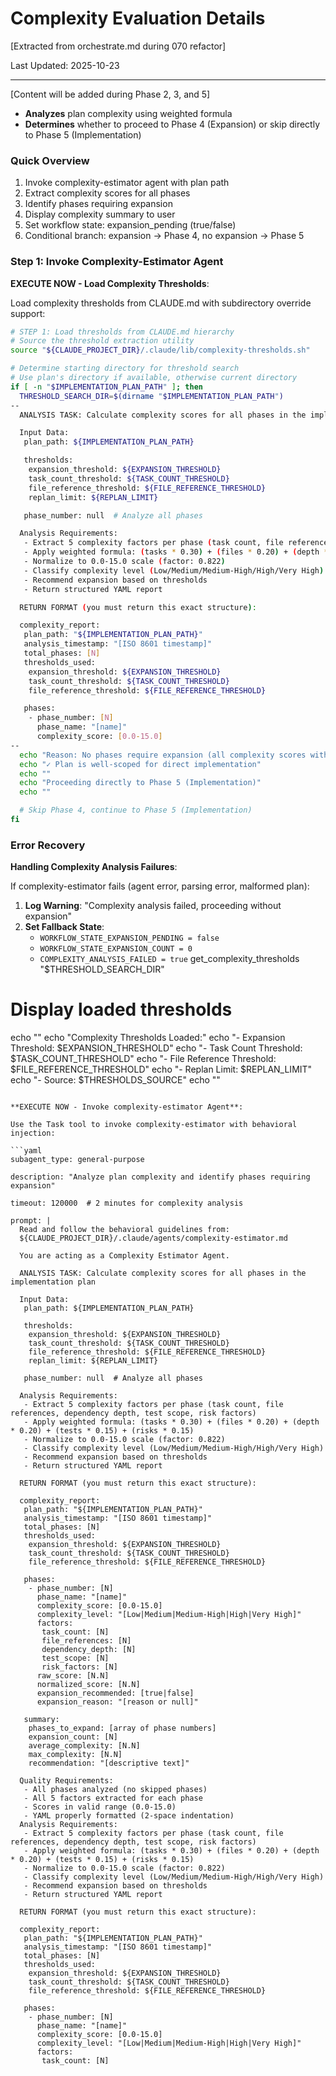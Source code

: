 # Complexity Evaluation Details

[Extracted from orchestrate.md during 070 refactor]

Last Updated: 2025-10-23

---

[Content will be added during Phase 2, 3, and 5]
- **Analyzes** plan complexity using weighted formula
- **Determines** whether to proceed to Phase 4 (Expansion) or skip directly to Phase 5 (Implementation)

### Quick Overview

1. Invoke complexity-estimator agent with plan path
2. Extract complexity scores for all phases
3. Identify phases requiring expansion
4. Display complexity summary to user
5. Set workflow state: expansion_pending (true/false)
6. Conditional branch: expansion → Phase 4, no expansion → Phase 5

### Step 1: Invoke Complexity-Estimator Agent

**EXECUTE NOW - Load Complexity Thresholds**:

Load complexity thresholds from CLAUDE.md with subdirectory override support:

```bash
# STEP 1: Load thresholds from CLAUDE.md hierarchy
# Source the threshold extraction utility
source "${CLAUDE_PROJECT_DIR}/.claude/lib/complexity-thresholds.sh"

# Determine starting directory for threshold search
# Use plan's directory if available, otherwise current directory
if [ -n "$IMPLEMENTATION_PLAN_PATH" ]; then
  THRESHOLD_SEARCH_DIR=$(dirname "$IMPLEMENTATION_PLAN_PATH")
--
  ANALYSIS TASK: Calculate complexity scores for all phases in the implementation plan

  Input Data:
   plan_path: ${IMPLEMENTATION_PLAN_PATH}

   thresholds:
    expansion_threshold: ${EXPANSION_THRESHOLD}
    task_count_threshold: ${TASK_COUNT_THRESHOLD}
    file_reference_threshold: ${FILE_REFERENCE_THRESHOLD}
    replan_limit: ${REPLAN_LIMIT}

   phase_number: null  # Analyze all phases

  Analysis Requirements:
   - Extract 5 complexity factors per phase (task count, file references, dependency depth, test scope, risk factors)
   - Apply weighted formula: (tasks * 0.30) + (files * 0.20) + (depth * 0.20) + (tests * 0.15) + (risks * 0.15)
   - Normalize to 0.0-15.0 scale (factor: 0.822)
   - Classify complexity level (Low/Medium/Medium-High/High/Very High)
   - Recommend expansion based on thresholds
   - Return structured YAML report

  RETURN FORMAT (you must return this exact structure):

  complexity_report:
   plan_path: "${IMPLEMENTATION_PLAN_PATH}"
   analysis_timestamp: "[ISO 8601 timestamp]"
   total_phases: [N]
   thresholds_used:
    expansion_threshold: ${EXPANSION_THRESHOLD}
    task_count_threshold: ${TASK_COUNT_THRESHOLD}
    file_reference_threshold: ${FILE_REFERENCE_THRESHOLD}

   phases:
    - phase_number: [N]
      phase_name: "[name]"
      complexity_score: [0.0-15.0]
--
  echo "Reason: No phases require expansion (all complexity scores within thresholds)"
  echo "✓ Plan is well-scoped for direct implementation"
  echo ""
  echo "Proceeding directly to Phase 5 (Implementation)"
  echo ""

  # Skip Phase 4, continue to Phase 5 (Implementation)
fi
```

### Error Recovery

**Handling Complexity Analysis Failures**:

If complexity-estimator fails (agent error, parsing error, malformed plan):

1. **Log Warning**: "Complexity analysis failed, proceeding without expansion"
2. **Set Fallback State**:
   - `WORKFLOW_STATE_EXPANSION_PENDING = false`
   - `WORKFLOW_STATE_EXPANSION_COUNT = 0`
   - `COMPLEXITY_ANALYSIS_FAILED = true`
get_complexity_thresholds "$THRESHOLD_SEARCH_DIR"

# Display loaded thresholds
echo ""
echo "Complexity Thresholds Loaded:"
echo "- Expansion Threshold: $EXPANSION_THRESHOLD"
echo "- Task Count Threshold: $TASK_COUNT_THRESHOLD"
echo "- File Reference Threshold: $FILE_REFERENCE_THRESHOLD"
echo "- Replan Limit: $REPLAN_LIMIT"
echo "- Source: $THRESHOLDS_SOURCE"
echo ""
```

**EXECUTE NOW - Invoke complexity-estimator Agent**:

Use the Task tool to invoke complexity-estimator with behavioral injection:

```yaml
subagent_type: general-purpose

description: "Analyze plan complexity and identify phases requiring expansion"

timeout: 120000  # 2 minutes for complexity analysis

prompt: |
  Read and follow the behavioral guidelines from:
  ${CLAUDE_PROJECT_DIR}/.claude/agents/complexity-estimator.md

  You are acting as a Complexity Estimator Agent.

  ANALYSIS TASK: Calculate complexity scores for all phases in the implementation plan

  Input Data:
   plan_path: ${IMPLEMENTATION_PLAN_PATH}

   thresholds:
    expansion_threshold: ${EXPANSION_THRESHOLD}
    task_count_threshold: ${TASK_COUNT_THRESHOLD}
    file_reference_threshold: ${FILE_REFERENCE_THRESHOLD}
    replan_limit: ${REPLAN_LIMIT}

   phase_number: null  # Analyze all phases

  Analysis Requirements:
   - Extract 5 complexity factors per phase (task count, file references, dependency depth, test scope, risk factors)
   - Apply weighted formula: (tasks * 0.30) + (files * 0.20) + (depth * 0.20) + (tests * 0.15) + (risks * 0.15)
   - Normalize to 0.0-15.0 scale (factor: 0.822)
   - Classify complexity level (Low/Medium/Medium-High/High/Very High)
   - Recommend expansion based on thresholds
   - Return structured YAML report

  RETURN FORMAT (you must return this exact structure):

  complexity_report:
   plan_path: "${IMPLEMENTATION_PLAN_PATH}"
   analysis_timestamp: "[ISO 8601 timestamp]"
   total_phases: [N]
   thresholds_used:
    expansion_threshold: ${EXPANSION_THRESHOLD}
    task_count_threshold: ${TASK_COUNT_THRESHOLD}
    file_reference_threshold: ${FILE_REFERENCE_THRESHOLD}

   phases:
    - phase_number: [N]
      phase_name: "[name]"
      complexity_score: [0.0-15.0]
      complexity_level: "[Low|Medium|Medium-High|High|Very High]"
      factors:
       task_count: [N]
       file_references: [N]
       dependency_depth: [N]
       test_scope: [N]
       risk_factors: [N]
      raw_score: [N.N]
      normalized_score: [N.N]
      expansion_recommended: [true|false]
      expansion_reason: "[reason or null]"

   summary:
    phases_to_expand: [array of phase numbers]
    expansion_count: [N]
    average_complexity: [N.N]
    max_complexity: [N.N]
    recommendation: "[descriptive text]"

  Quality Requirements:
   - All phases analyzed (no skipped phases)
   - All 5 factors extracted for each phase
   - Scores in valid range (0.0-15.0)
   - YAML properly formatted (2-space indentation)
  Analysis Requirements:
   - Extract 5 complexity factors per phase (task count, file references, dependency depth, test scope, risk factors)
   - Apply weighted formula: (tasks * 0.30) + (files * 0.20) + (depth * 0.20) + (tests * 0.15) + (risks * 0.15)
   - Normalize to 0.0-15.0 scale (factor: 0.822)
   - Classify complexity level (Low/Medium/Medium-High/High/Very High)
   - Recommend expansion based on thresholds
   - Return structured YAML report

  RETURN FORMAT (you must return this exact structure):

  complexity_report:
   plan_path: "${IMPLEMENTATION_PLAN_PATH}"
   analysis_timestamp: "[ISO 8601 timestamp]"
   total_phases: [N]
   thresholds_used:
    expansion_threshold: ${EXPANSION_THRESHOLD}
    task_count_threshold: ${TASK_COUNT_THRESHOLD}
    file_reference_threshold: ${FILE_REFERENCE_THRESHOLD}

   phases:
    - phase_number: [N]
      phase_name: "[name]"
      complexity_score: [0.0-15.0]
      complexity_level: "[Low|Medium|Medium-High|High|Very High]"
      factors:
       task_count: [N]
